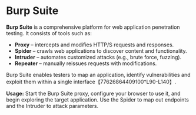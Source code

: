# Burp Suite

**Burp Suite** is a comprehensive platform for web application penetration testing.  It consists of tools such as:

- **Proxy** – intercepts and modifies HTTP/S requests and responses.  
- **Spider** – crawls web applications to discover content and functionality.  
- **Intruder** – automates customized attacks (e.g., brute force, fuzzing).  
- **Repeater** – manually reissues requests with modifications.  

Burp Suite enables testers to map an application, identify vulnerabilities and exploit them within a single interface【77626864409100†L90-L140】.

**Usage:** Start the Burp Suite proxy, configure your browser to use it, and begin exploring the target application.  Use the Spider to map out endpoints and the Intruder to attack parameters.
